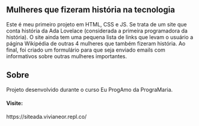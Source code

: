 <h2><b>Mulheres que fizeram história na tecnologia</b></h2>
Este é meu primeiro projeto em HTML, CSS e JS. Se trata de um site que conta história da Ada Lovelace (considerada a primeira programadora da história). O site ainda tem uma pequena lista de links que levam o usuário a página Wikipédia de outras 4 mulheres que também fizeram história.
Ao final, foi criado um formulário para que seja enviado emails com informativos sobre outras mulheres importantes.

<h2>Sobre</h2>
Projeto desenvolvido durante o curso Eu ProgAmo da PrograMaria.

<h4>Visite:</h4> https://siteada.vivianeor.repl.co/
